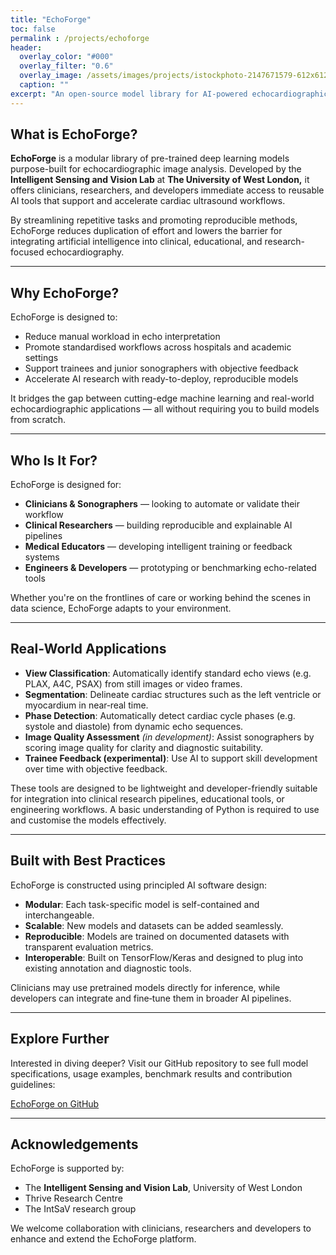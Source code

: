 ```yaml
---
title: "EchoForge"
toc: false
permalink : /projects/echoforge
header:
  overlay_color: "#000"
  overlay_filter: "0.6"
  overlay_image: /assets/images/projects/istockphoto-2147671579-612x612.jpg
  caption: ""
excerpt: "An open-source model library for AI-powered echocardiographic image analysis, built to accelerate, standardise, and scale cardiac ultrasound research and practice."
---
```


## What is EchoForge?

**EchoForge** is a modular library of pre-trained deep learning models purpose-built for echocardiographic image analysis. Developed by the **Intelligent Sensing and Vision Lab** at **The University of West London,** it offers clinicians, researchers, and developers immediate access to reusable AI tools that support and accelerate cardiac ultrasound workflows.

By streamlining repetitive tasks and promoting reproducible methods, EchoForge reduces duplication of effort and lowers the barrier for integrating artificial intelligence into clinical, educational, and research-focused echocardiography.

---

## Why EchoForge?

EchoForge is designed to:

-  Reduce manual workload in echo interpretation
-  Promote standardised workflows across hospitals and academic settings
-  Support trainees and junior sonographers with objective feedback
-  Accelerate AI research with ready-to-deploy, reproducible models

It bridges the gap between cutting-edge machine learning and real-world echocardiographic applications — all without requiring you to build models from scratch.

---


## Who Is It For?

EchoForge is designed for:

- **Clinicians & Sonographers** — looking to automate or validate their workflow
- **Clinical Researchers** — building reproducible and explainable AI pipelines
- **Medical Educators** — developing intelligent training or feedback systems
- **Engineers & Developers** — prototyping or benchmarking echo-related tools

Whether you're on the frontlines of care or working behind the scenes in data science, EchoForge adapts to your environment.

---

## Real‑World Applications

-  **View Classification**: Automatically identify standard echo views (e.g. PLAX, A4C, PSAX) from still images or video frames.  
-  **Segmentation**: Delineate cardiac structures such as the left ventricle or myocardium in near‑real time.  
-  **Phase Detection**: Automatically detect cardiac cycle phases (e.g. systole and diastole) from dynamic echo sequences.  
-  **Image Quality Assessment** *(in development)*: Assist sonographers by scoring image quality for clarity and diagnostic suitability.  
-  **Trainee Feedback (experimental)**: Use AI to support skill development over time with objective feedback.

These tools are designed to be lightweight and developer-friendly suitable for integration into clinical research pipelines, educational tools, or engineering workflows. A basic understanding of Python is required to use and customise the models effectively.

---

## Built with Best Practices

EchoForge is constructed using principled AI software design:

- **Modular**: Each task-specific model is self-contained and interchangeable.  
- **Scalable**: New models and datasets can be added seamlessly.  
- **Reproducible**: Models are trained on documented datasets with transparent evaluation metrics.  
- **Interoperable**: Built on TensorFlow/Keras and designed to plug into existing annotation and diagnostic tools.

Clinicians may use pretrained models directly for inference, while developers can integrate and fine‑tune them in broader AI pipelines.

---

## Explore Further

Interested in diving deeper?
Visit our GitHub repository to see full model specifications, usage examples, benchmark results and contribution guidelines:

 [EchoForge on GitHub](https://github.com/intsav/EchoForge)

---

## Acknowledgements

EchoForge is supported by:

- The **Intelligent Sensing and Vision Lab**, University of West London  
- Thrive Research Centre  
- The IntSaV research group  

We welcome collaboration with clinicians, researchers and developers to enhance and extend the EchoForge platform.

